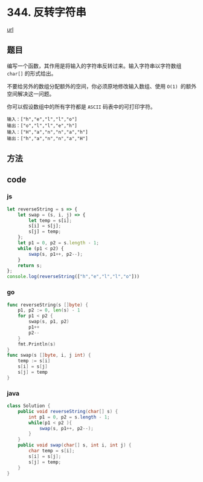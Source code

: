 # 344. 反转字符串

[url](https://leetcode-cn.com/problems/reverse-string/)


## 题目

编写一个函数，其作用是将输入的字符串反转过来。输入字符串以字符数组 `char[]` 的形式给出。

不要给另外的数组分配额外的空间，你必须原地修改输入数组、使用 `O(1) `的额外空间解决这一问题。

你可以假设数组中的所有字符都是 `ASCII` 码表中的可打印字符。



```
输入：["h","e","l","l","o"]
输出：["o","l","l","e","h"]
输入：["H","a","n","n","a","h"]
输出：["h","a","n","n","a","H"]
```


## 方法

## code

### js

```js
let reverseString = s => {
    let swap = (s, i, j) => {
        let temp = s[i];
        s[i] = s[j];
        s[j] = temp;
    };
    let p1 = 0, p2 = s.length - 1;
    while (p1 < p2) {
        swap(s, p1++, p2--);
    }
    return s;
};
console.log(reverseString(["h","e","l","l","o"]))
```

### go

```go
func reverseString(s []byte) {
	p1, p2 := 0, len(s) - 1
	for p1 < p2 {
		swap(s, p1, p2)
		p1++
		p2--
	}
	fmt.Println(s)
}
func swap(s []byte, i, j int) {
	temp := s[i]
	s[i] = s[j]
	s[j] = temp
}
```

### java

```java
class Solution {
    public void reverseString(char[] s) {
        int p1 = 0, p2 = s.length - 1;
        while(p1 < p2 ){
            swap(s, p1++, p2--);
        }
    }
    public void swap(char[] s, int i, int j) {
        char temp = s[i];
        s[i] = s[j];
        s[j] = temp;
    }
}
```

